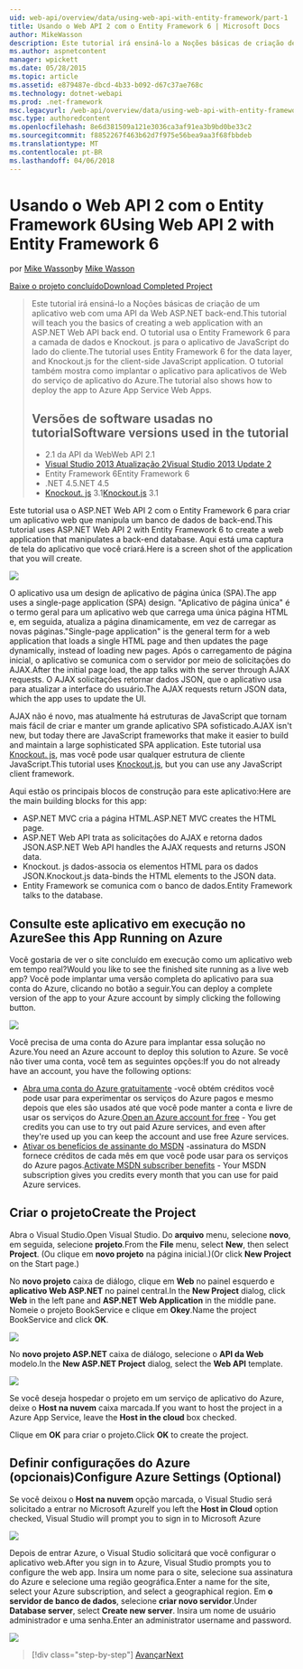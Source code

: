 ```yaml
---
uid: web-api/overview/data/using-web-api-with-entity-framework/part-1
title: Usando o Web API 2 com o Entity Framework 6 | Microsoft Docs
author: MikeWasson
description: Este tutorial irá ensiná-lo a Noções básicas de criação de um aplicativo web com uma API da Web ASP.NET back-end. O tutorial usa o Entity Framework 6 para o layout de dados...
ms.author: aspnetcontent
manager: wpickett
ms.date: 05/28/2015
ms.topic: article
ms.assetid: e879487e-dbcd-4b33-b092-d67c37ae768c
ms.technology: dotnet-webapi
ms.prod: .net-framework
msc.legacyurl: /web-api/overview/data/using-web-api-with-entity-framework/part-1
msc.type: authoredcontent
ms.openlocfilehash: 8e6d381509a121e3036ca3af91ea3b9bd0be33c2
ms.sourcegitcommit: f8852267f463b62d7f975e56bea9aa3f68fbbdeb
ms.translationtype: MT
ms.contentlocale: pt-BR
ms.lasthandoff: 04/06/2018
---
```

<a name="using-web-api-2-with-entity-framework-6"></a><span data-ttu-id="a0f46-104">Usando o Web API 2 com o Entity Framework 6</span><span class="sxs-lookup"><span data-stu-id="a0f46-104">Using Web API 2 with Entity Framework 6</span></span>
====================
<span data-ttu-id="a0f46-105">por [Mike Wasson](https://github.com/MikeWasson)</span><span class="sxs-lookup"><span data-stu-id="a0f46-105">by [Mike Wasson](https://github.com/MikeWasson)</span></span>

[<span data-ttu-id="a0f46-106">Baixe o projeto concluído</span><span class="sxs-lookup"><span data-stu-id="a0f46-106">Download Completed Project</span></span>](https://github.com/MikeWasson/BookService)

> <span data-ttu-id="a0f46-107">Este tutorial irá ensiná-lo a Noções básicas de criação de um aplicativo web com uma API da Web ASP.NET back-end.</span><span class="sxs-lookup"><span data-stu-id="a0f46-107">This tutorial will teach you the basics of creating a web application with an ASP.NET Web API back end.</span></span> <span data-ttu-id="a0f46-108">O tutorial usa o Entity Framework 6 para a camada de dados e Knockout. js para o aplicativo de JavaScript do lado do cliente.</span><span class="sxs-lookup"><span data-stu-id="a0f46-108">The tutorial uses Entity Framework 6 for the data layer, and Knockout.js for the client-side JavaScript application.</span></span> <span data-ttu-id="a0f46-109">O tutorial também mostra como implantar o aplicativo para aplicativos de Web do serviço de aplicativo do Azure.</span><span class="sxs-lookup"><span data-stu-id="a0f46-109">The tutorial also shows how to deploy the app to Azure App Service Web Apps.</span></span>
> 
> ## <a name="software-versions-used-in-the-tutorial"></a><span data-ttu-id="a0f46-110">Versões de software usadas no tutorial</span><span class="sxs-lookup"><span data-stu-id="a0f46-110">Software versions used in the tutorial</span></span>
> 
> 
> - <span data-ttu-id="a0f46-111">2.1 da API da Web</span><span class="sxs-lookup"><span data-stu-id="a0f46-111">Web API 2.1</span></span>
> - [<span data-ttu-id="a0f46-112">Visual Studio 2013 Atualização 2</span><span class="sxs-lookup"><span data-stu-id="a0f46-112">Visual Studio 2013 Update 2</span></span>](https://www.visualstudio.com/downloads/download-visual-studio-vs)
> - <span data-ttu-id="a0f46-113">Entity Framework 6</span><span class="sxs-lookup"><span data-stu-id="a0f46-113">Entity Framework 6</span></span>
> - <span data-ttu-id="a0f46-114">.NET 4.5</span><span class="sxs-lookup"><span data-stu-id="a0f46-114">.NET 4.5</span></span>
> - <span data-ttu-id="a0f46-115">[Knockout. js](http://knockoutjs.com/) 3.1</span><span class="sxs-lookup"><span data-stu-id="a0f46-115">[Knockout.js](http://knockoutjs.com/) 3.1</span></span>


<span data-ttu-id="a0f46-116">Este tutorial usa o ASP.NET Web API 2 com o Entity Framework 6 para criar um aplicativo web que manipula um banco de dados de back-end.</span><span class="sxs-lookup"><span data-stu-id="a0f46-116">This tutorial uses ASP.NET Web API 2 with Entity Framework 6 to create a web application that manipulates a back-end database.</span></span> <span data-ttu-id="a0f46-117">Aqui está uma captura de tela do aplicativo que você criará.</span><span class="sxs-lookup"><span data-stu-id="a0f46-117">Here is a screen shot of the application that you will create.</span></span>

[![](part-1/_static/image2.png)](part-1/_static/image1.png)

<span data-ttu-id="a0f46-118">O aplicativo usa um design de aplicativo de página única (SPA).</span><span class="sxs-lookup"><span data-stu-id="a0f46-118">The app uses a single-page application (SPA) design.</span></span> <span data-ttu-id="a0f46-119">"Aplicativo de página única" é o termo geral para um aplicativo web que carrega uma única página HTML e, em seguida, atualiza a página dinamicamente, em vez de carregar as novas páginas.</span><span class="sxs-lookup"><span data-stu-id="a0f46-119">"Single-page application" is the general term for a web application that loads a single HTML page and then updates the page dynamically, instead of loading new pages.</span></span> <span data-ttu-id="a0f46-120">Após o carregamento de página inicial, o aplicativo se comunica com o servidor por meio de solicitações do AJAX.</span><span class="sxs-lookup"><span data-stu-id="a0f46-120">After the initial page load, the app talks with the server through AJAX requests.</span></span> <span data-ttu-id="a0f46-121">O AJAX solicitações retornar dados JSON, que o aplicativo usa para atualizar a interface do usuário.</span><span class="sxs-lookup"><span data-stu-id="a0f46-121">The AJAX requests return JSON data, which the app uses to update the UI.</span></span>

<span data-ttu-id="a0f46-122">AJAX não é novo, mas atualmente há estruturas de JavaScript que tornam mais fácil de criar e manter um grande aplicativo SPA sofisticado.</span><span class="sxs-lookup"><span data-stu-id="a0f46-122">AJAX isn't new, but today there are JavaScript frameworks that make it easier to build and maintain a large sophisticated SPA application.</span></span> <span data-ttu-id="a0f46-123">Este tutorial usa [Knockout. js](http://knockoutjs.com/), mas você pode usar qualquer estrutura de cliente JavaScript.</span><span class="sxs-lookup"><span data-stu-id="a0f46-123">This tutorial uses [Knockout.js](http://knockoutjs.com/), but you can use any JavaScript client framework.</span></span>

<span data-ttu-id="a0f46-124">Aqui estão os principais blocos de construção para este aplicativo:</span><span class="sxs-lookup"><span data-stu-id="a0f46-124">Here are the main building blocks for this app:</span></span>

- <span data-ttu-id="a0f46-125">ASP.NET MVC cria a página HTML.</span><span class="sxs-lookup"><span data-stu-id="a0f46-125">ASP.NET MVC creates the HTML page.</span></span>
- <span data-ttu-id="a0f46-126">ASP.NET Web API trata as solicitações do AJAX e retorna dados JSON.</span><span class="sxs-lookup"><span data-stu-id="a0f46-126">ASP.NET Web API handles the AJAX requests and returns JSON data.</span></span>
- <span data-ttu-id="a0f46-127">Knockout. js dados-associa os elementos HTML para os dados JSON.</span><span class="sxs-lookup"><span data-stu-id="a0f46-127">Knockout.js data-binds the HTML elements to the JSON data.</span></span>
- <span data-ttu-id="a0f46-128">Entity Framework se comunica com o banco de dados.</span><span class="sxs-lookup"><span data-stu-id="a0f46-128">Entity Framework talks to the database.</span></span>

## <a name="see-this-app-running-on-azure"></a><span data-ttu-id="a0f46-129">Consulte este aplicativo em execução no Azure</span><span class="sxs-lookup"><span data-stu-id="a0f46-129">See this App Running on Azure</span></span>

<span data-ttu-id="a0f46-130">Você gostaria de ver o site concluído em execução como um aplicativo web em tempo real?</span><span class="sxs-lookup"><span data-stu-id="a0f46-130">Would you like to see the finished site running as a live web app?</span></span> <span data-ttu-id="a0f46-131">Você pode implantar uma versão completa do aplicativo para sua conta do Azure, clicando no botão a seguir.</span><span class="sxs-lookup"><span data-stu-id="a0f46-131">You can deploy a complete version of the app to your Azure account by simply clicking the following button.</span></span>

[![](http://azuredeploy.net/deploybutton.png)](https://azuredeploy.net/?WT.mc_id=deploy_azure_aspnet&repository=https://github.com/tfitzmac/BookService)

<span data-ttu-id="a0f46-132">Você precisa de uma conta do Azure para implantar essa solução no Azure.</span><span class="sxs-lookup"><span data-stu-id="a0f46-132">You need an Azure account to deploy this solution to Azure.</span></span> <span data-ttu-id="a0f46-133">Se você não tiver uma conta, você tem as seguintes opções:</span><span class="sxs-lookup"><span data-stu-id="a0f46-133">If you do not already have an account, you have the following options:</span></span>

- <span data-ttu-id="a0f46-134">[Abra uma conta do Azure gratuitamente](https://azure.microsoft.com/pricing/free-trial/?WT.mc_id=A443DD604) -você obtém créditos você pode usar para experimentar os serviços do Azure pagos e mesmo depois que eles são usados até que você pode manter a conta e livre de usar os serviços do Azure.</span><span class="sxs-lookup"><span data-stu-id="a0f46-134">[Open an Azure account for free](https://azure.microsoft.com/pricing/free-trial/?WT.mc_id=A443DD604) - You get credits you can use to try out paid Azure services, and even after they're used up you can keep the account and use free Azure services.</span></span>
- <span data-ttu-id="a0f46-135">[Ativar os benefícios de assinante do MSDN](https://azure.microsoft.com/pricing/member-offers/msdn-benefits-details/?WT.mc_id=A443DD604) -assinatura do MSDN fornece créditos de cada mês em que você pode usar para os serviços do Azure pagos.</span><span class="sxs-lookup"><span data-stu-id="a0f46-135">[Activate MSDN subscriber benefits](https://azure.microsoft.com/pricing/member-offers/msdn-benefits-details/?WT.mc_id=A443DD604) - Your MSDN subscription gives you credits every month that you can use for paid Azure services.</span></span>

## <a name="create-the-project"></a><span data-ttu-id="a0f46-136">Criar o projeto</span><span class="sxs-lookup"><span data-stu-id="a0f46-136">Create the Project</span></span>

<span data-ttu-id="a0f46-137">Abra o Visual Studio.</span><span class="sxs-lookup"><span data-stu-id="a0f46-137">Open Visual Studio.</span></span> <span data-ttu-id="a0f46-138">Do **arquivo** menu, selecione **novo**, em seguida, selecione **projeto**.</span><span class="sxs-lookup"><span data-stu-id="a0f46-138">From the **File** menu, select **New**, then select **Project**.</span></span> <span data-ttu-id="a0f46-139">(Ou clique em **novo projeto** na página inicial.)</span><span class="sxs-lookup"><span data-stu-id="a0f46-139">(Or click **New Project** on the Start page.)</span></span>

<span data-ttu-id="a0f46-140">No **novo projeto** caixa de diálogo, clique em **Web** no painel esquerdo e **aplicativo Web ASP.NET** no painel central.</span><span class="sxs-lookup"><span data-stu-id="a0f46-140">In the **New Project** dialog, click **Web** in the left pane and **ASP.NET Web Application** in the middle pane.</span></span> <span data-ttu-id="a0f46-141">Nomeie o projeto BookService e clique em **Okey**.</span><span class="sxs-lookup"><span data-stu-id="a0f46-141">Name the project BookService and click **OK**.</span></span>

[![](part-1/_static/image4.png)](part-1/_static/image3.png)

<span data-ttu-id="a0f46-142">No **novo projeto ASP.NET** caixa de diálogo, selecione o **API da Web** modelo.</span><span class="sxs-lookup"><span data-stu-id="a0f46-142">In the **New ASP.NET Project** dialog, select the **Web API** template.</span></span>

[![](part-1/_static/image6.png)](part-1/_static/image5.png)

<span data-ttu-id="a0f46-143">Se você deseja hospedar o projeto em um serviço de aplicativo do Azure, deixe o **Host na nuvem** caixa marcada.</span><span class="sxs-lookup"><span data-stu-id="a0f46-143">If you want to host the project in a Azure App Service, leave the **Host in the cloud** box checked.</span></span>

<span data-ttu-id="a0f46-144">Clique em **OK** para criar o projeto.</span><span class="sxs-lookup"><span data-stu-id="a0f46-144">Click **OK** to create the project.</span></span>

## <a name="configure-azure-settings-optional"></a><span data-ttu-id="a0f46-145">Definir configurações do Azure (opcionais)</span><span class="sxs-lookup"><span data-stu-id="a0f46-145">Configure Azure Settings (Optional)</span></span>

<span data-ttu-id="a0f46-146">Se você deixou o **Host na nuvem** opção marcada, o Visual Studio será solicitado a entrar no Microsoft Azure</span><span class="sxs-lookup"><span data-stu-id="a0f46-146">If you left the **Host in Cloud** option checked, Visual Studio will prompt you to sign in to Microsoft Azure</span></span>

[![](part-1/_static/image8.png)](part-1/_static/image7.png)

<span data-ttu-id="a0f46-147">Depois de entrar Azure, o Visual Studio solicitará que você configurar o aplicativo web.</span><span class="sxs-lookup"><span data-stu-id="a0f46-147">After you sign in to Azure, Visual Studio prompts you to configure the web app.</span></span> <span data-ttu-id="a0f46-148">Insira um nome para o site, selecione sua assinatura do Azure e selecione uma região geográfica.</span><span class="sxs-lookup"><span data-stu-id="a0f46-148">Enter a name for the site, select your Azure subscription, and select a geographical region.</span></span> <span data-ttu-id="a0f46-149">Em **o servidor de banco de dados**, selecione **criar novo servidor**.</span><span class="sxs-lookup"><span data-stu-id="a0f46-149">Under **Database server**, select **Create new server**.</span></span> <span data-ttu-id="a0f46-150">Insira um nome de usuário administrador e uma senha.</span><span class="sxs-lookup"><span data-stu-id="a0f46-150">Enter an administrator username and password.</span></span>

[![](part-1/_static/image10.png)](part-1/_static/image9.png)

> [!div class="step-by-step"]
> [<span data-ttu-id="a0f46-151">Avançar</span><span class="sxs-lookup"><span data-stu-id="a0f46-151">Next</span></span>](part-2.md)
